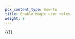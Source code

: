 ```yaml
---
pcx_content_type: how-to
title: Enable Magic user roles
weight: 8
---
```


{{<render file="_magic-user-role.md" productFolder="how-to/magic-transit" >}}